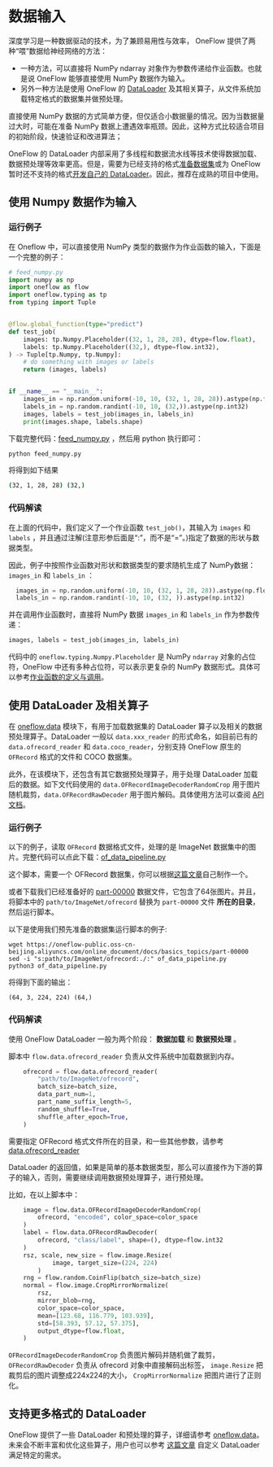 # 数据输入
深度学习是一种数据驱动的技术，为了兼顾易用性与效率， OneFlow 提供了两种“喂”数据给神经网络的方法：

- 一种方法，可以直接将 NumPy ndarray 对象作为参数传递给作业函数。也就是说 OneFlow 能够直接使用 NumPy 数据作为输入。
- 另外一种方法是使用 OneFlow 的 [DataLoader](https://oneflow.readthedocs.io/en/master/data.html) 及其相关算子，从文件系统加载特定格式的数据集并做预处理。


直接使用 NumPy 数据的方式简单方便，但仅适合小数据量的情况。因为当数据量过大时，可能在准备 NumPy 数据上遭遇效率瓶颈。因此，这种方式比较适合项目的初始阶段，快速验证和改进算法；

OneFlow 的 DataLoader 内部采用了多线程和数据流水线等技术使得数据加载、数据预处理等效率更高。但是，需要为已经支持的格式[准备数据集](../extended_topics/how_to_make_ofdataset.md)或为 OneFlow 暂时还不支持的格式[开发自己的 DataLoader](../extended_topics/implement_data_loader.md)。因此，推荐在成熟的项目中使用。


## 使用 Numpy 数据作为输入
### 运行例子

在 Oneflow 中，可以直接使用 NumPy 类型的数据作为作业函数的输入，下面是一个完整的例子：

```python
# feed_numpy.py
import numpy as np
import oneflow as flow
import oneflow.typing as tp
from typing import Tuple


@flow.global_function(type="predict")
def test_job(
    images: tp.Numpy.Placeholder((32, 1, 28, 28), dtype=flow.float),
    labels: tp.Numpy.Placeholder((32,), dtype=flow.int32),
) -> Tuple[tp.Numpy, tp.Numpy]:
    # do something with images or labels
    return (images, labels)


if __name__ == "__main__":
    images_in = np.random.uniform(-10, 10, (32, 1, 28, 28)).astype(np.float32)
    labels_in = np.random.randint(-10, 10, (32,)).astype(np.int32)
    images, labels = test_job(images_in, labels_in)
    print(images.shape, labels.shape)
```

下载完整代码：[feed_numpy.py](../code/basics_topics/feed_numpy.py) ，然后用 python 执行即可：

```bash
python feed_numpy.py
```
将得到如下结果
```bash
(32, 1, 28, 28) (32,)
```



### 代码解读
在上面的代码中，我们定义了一个作业函数 `test_job()`，其输入为 `images` 和 `labels` ，并且通过注解(注意形参后面是“:”，而不是“=”。)指定了数据的形状与数据类型。

因此，例子中按照作业函数对形状和数据类型的要求随机生成了 NumPy数据：`images_in` 和 `labels_in` ：
```python
  images_in = np.random.uniform(-10, 10, (32, 1, 28, 28)).astype(np.float32)
  labels_in = np.random.randint(-10, 10, (32, )).astype(np.int32)
```

并在调用作业函数时，直接将 NumPy 数据 `images_in` 和 `labels_in` 作为参数传递：
```python
images, labels = test_job(images_in, labels_in)
```

代码中的 `oneflow.typing.Numpy.Placeholder` 是 NumPy `ndarray` 对象的占位符，OneFlow 中还有多种占位符，可以表示更复杂的 NumPy 数据形式。具体可以参考[作业函数的定义与调用](../extended_topics/job_function_define_call.md)。

## 使用 DataLoader 及相关算子
在 [oneflow.data](https://oneflow.readthedocs.io/en/master/data.html) 模块下，有用于加载数据集的 DataLoader 算子以及相关的数据预处理算子。DataLoader 一般以 `data.xxx_reader` 的形式命名，如目前已有的 `data.ofrecord_reader` 和 `data.coco_reader`，分别支持 OneFlow 原生的 `OFRecord` 格式的文件和 COCO 数据集。

此外，在该模块下，还包含有其它数据预处理算子，用于处理 DataLoader 加载后的数据。如下文代码使用的 `data.OFRecordImageDecoderRandomCrop` 用于图片随机裁剪，`data.OFRecordRawDecoder` 用于图片解码。具体使用方法可以查阅 [API 文档](https://oneflow.readthedocs.io/en/master/index.html)。

### 运行例子
以下的例子，读取 `OFRecord` 数据格式文件，处理的是 ImageNet 数据集中的图片。完整代码可以点此下载：[of_data_pipeline.py](../code/basics_topics/of_data_pipeline.py)

这个脚本，需要一个 OFRecord 数据集，你可以根据[这篇文章](../extended_topics/how_to_make_ofdataset.md)自己制作一个。

或者下载我们已经准备好的 [part-00000](https://oneflow-public.oss-cn-beijing.aliyuncs.com/online_document/docs/basics_topics/part-00000) 数据文件，它包含了64张图片。并且，将脚本中的 `path/to/ImageNet/ofrecord` 替换为 `part-00000` 文件 **所在的目录**，然后运行脚本。

以下是使用我们预先准备的数据集运行脚本的例子:

```
wget https://oneflow-public.oss-cn-beijing.aliyuncs.com/online_document/docs/basics_topics/part-00000
sed -i "s:path/to/ImageNet/ofrecord:./:" of_data_pipeline.py
python3 of_data_pipeline.py
```

将得到下面的输出：
```
(64, 3, 224, 224) (64,)
```
### 代码解读
使用 OneFlow DataLoader 一般为两个阶段： **数据加载** 和 **数据预处理** 。

脚本中 `flow.data.ofrecord_reader` 负责从文件系统中加载数据到内存。
```python
    ofrecord = flow.data.ofrecord_reader(
        "path/to/ImageNet/ofrecord",
        batch_size=batch_size,
        data_part_num=1,
        part_name_suffix_length=5,
        random_shuffle=True,
        shuffle_after_epoch=True,
    )
```

需要指定 OFRecord 格式文件所在的目录，和一些其他参数，请参考 [data.ofrecord_reader](https://oneflow.readthedocs.io/en/master/data.html#oneflow.data.ofrecord_reader)

DataLoader 的返回值，如果是简单的基本数据类型，那么可以直接作为下游的算子的输入，否则，需要继续调用数据预处理算子，进行预处理。

比如，在以上脚本中：
```python
    image = flow.data.OFRecordImageDecoderRandomCrop(
        ofrecord, "encoded", color_space=color_space
    )
    label = flow.data.OFRecordRawDecoder(
        ofrecord, "class/label", shape=(), dtype=flow.int32
    )
    rsz, scale, new_size = flow.image.Resize(
            image, target_size=(224, 224)
        )
    rng = flow.random.CoinFlip(batch_size=batch_size)
    normal = flow.image.CropMirrorNormalize(
        rsz,
        mirror_blob=rng,
        color_space=color_space,
        mean=[123.68, 116.779, 103.939],
        std=[58.393, 57.12, 57.375],
        output_dtype=flow.float,
    )
```

`OFRecordImageDecoderRandomCrop` 负责图片解码并随机做了裁剪，`OFRecordRawDecoder` 负责从 ofrecord 对象中直接解码出标签， `image.Resize` 把裁剪后的图片调整成224x224的大小， `CropMirrorNormalize` 把图片进行了正则化。

## 支持更多格式的 DataLoader
OneFlow 提供了一些 DataLoader 和预处理的算子，详细请参考 [oneflow.data](https://oneflow.readthedocs.io/en/master/data.html)。未来会不断丰富和优化这些算子，用户也可以参考 [这篇文章](../extended_topics/implement_data_loader.md) 自定义 DataLoader 满足特定的需求。
